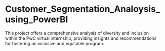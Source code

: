 # Customer_Segmentation_Analoysis_using_PowerBI
This project offers a comprehensive analysis of diversity and inclusion within the PwC virtual internship, providing insights and recommendations for fostering an inclusive and equitable program.
